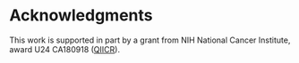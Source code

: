 # Acknowledgments

This work is supported in part by a grant from NIH National Cancer Institute, award U24 CA180918 \([QIICR](http://qiicr.org)\).

